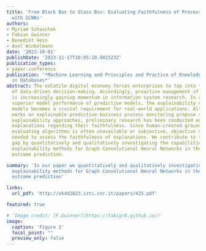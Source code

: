 ```yaml
---
title: 'From Black Box to Glass Box: Evaluating Faithfulness of Process Predictions
  with GCNNs'
authors:
- Myriam Schaschek
- Fabian Gwinner
- Benedikt Hein
- Axel Winkelmann
date: '2023-10-01'
publishDate: '2023-11-17T10:05:10.901523Z'
publication_types:
- paper-conference
publication: '*Machine Learning and Principles and Practice of Knowledge Discovery
  in Databases*'
abstract: The volatile digital economy forces enterprises to tap into the potential 
  of data-driven decision-making. Accordingly, proactive management of business processes 
  is increasingly gaining momentum in information system research. In addition to the 
  superior model performance of predictive models, the explainability of deep learning 
  models becomes a crucial requirement for real-world applications. Although recent 
  works on explainable predictive business process monitoring propose various 
  explainability approaches, preliminary research has been conducted on evaluating 
  explanations regarding their faithfulness. Since human-created ground truth for 
  evaluating algorithms is often unavailable or subjective, objective metrics are
  needed to assess the faithfulness of explanations. We contribute to this research
  gap by quantitatively and qualitatively investigating the capabilities of different
  explainability methods for Graph Convolutional Neural Networks in the context of
  outcome prediction.

summary: 'In our paper we quantitatively and qualitatively investigating the capabilities of different
  explainability methods for Graph Convolutional Neural Networks in the context of
  outcome prediction'

links:
  url_pdf: 'http://xkdd2023.isti.cnr.it/papers/425.pdf'

featured: true

# 'Image credit: [F.Gwinner](https://fabigr8.github.io/)'
image:
  caption: 'Figure 1'
  focal_point: ""
  preview_only: false
---
```

